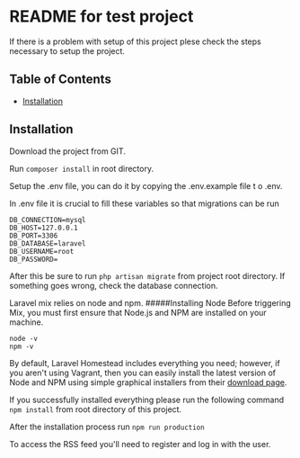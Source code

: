 # README for test project

If there is a problem with setup of this project plese check the steps necessary to 
setup the project.

## Table of Contents

- [Installation](#installation)

## Installation

Download the project from GIT.

Run ```composer install``` in root directory.

Setup the .env file, you can do it by copying the .env.example file t o .env.

In .env file it is crucial to fill these variables so that migrations can be run
```
DB_CONNECTION=mysql
DB_HOST=127.0.0.1
DB_PORT=3306
DB_DATABASE=laravel
DB_USERNAME=root
DB_PASSWORD=
```

After this be sure to run `php artisan migrate` from project root directory. If something goes wrong, check the database connection.

Laravel mix relies on node and npm. 
#####Installing Node
Before triggering Mix, you must first ensure that Node.js and NPM are installed on your machine.
```
node -v
npm -v
```
By default, Laravel Homestead includes everything you need; however, if you aren't using Vagrant, then you can easily install the latest version of Node and NPM using simple graphical installers from their [download page](https://nodejs.org/en/download/).
 
If you successfully installed everything please run the following command
``` npm install ``` from root directory of this project.

After the installation process run ```npm run production```

To access the RSS feed you'll need to register and log in with the user.
